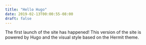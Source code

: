```yaml
---
title: "Hello Hugo"
date: 2019-02-13T00:00:55-08:00
draft: false
---
```

The first launch of the site has happened! This version of the site is powered by Hugo and the visual style based on the Hermit theme.
